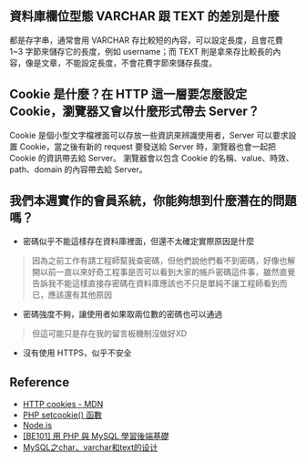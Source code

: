 ## 資料庫欄位型態 VARCHAR 跟 TEXT 的差別是什麼
都是存字串，通常會用 VARCHAR 存比較短的內容，可以設定長度，且會花費 1~3 字節來儲存它的長度，例如 username；而 TEXT 則是拿來存比較長的內容，像是文章，不能設定長度，不會花費字節來儲存長度。




## Cookie 是什麼？在 HTTP 這一層要怎麼設定 Cookie，瀏覽器又會以什麼形式帶去 Server？
Cookie 是個小型文字檔裡面可以存放一些資訊來辨識使用者，Server 可以要求設置 Cookie，當之後有新的 request 要發送給 Server 時，瀏覽器也會一起把 Cookie 的資訊帶去給 Server。
瀏覽器會以包含 Cookie 的名稱、value、時效、path、domain 的內容帶去給 Server。




## 我們本週實作的會員系統，你能夠想到什麼潛在的問題嗎？
- 密碼似乎不能這樣存在資料庫裡面，但還不太確定實際原因是什麼
> 因為之前工作有請工程師幫我查密碼，但他們說他們看不到密碼，好像也解開以前一直以來好奇工程事是否可以看到大家的帳戶密碼這件事，雖然直覺告訴我不能這樣直接存密碼在資料庫應該也不只是單純不讓工程師看到而已，應該還有其他原因

- 密碼強度不夠，讓使用者如果取兩位數的密碼也可以通過
> 但這可能只是存在我的留言板機制沒做好XD

- 沒有使用 HTTPS，似乎不安全




## Reference
- [HTTP cookies - MDN](https://developer.mozilla.org/zh-TW/docs/Web/HTTP/Cookies)
- [PHP setcookie() 函數](http://www.w3school.com.cn/php/func_http_setcookie.asp)
- [Node.js](https://nodejs.org/dist/latest-v8.x/docs/api/http.html#http_response_setheader_name_value)
- [[BE101] 用 PHP 與 MySQL 學習後端基礎](https://www.lidemy.com/courses/390611/lectures/8553732)
- [MySQL之char、varchar和text的设计](https://www.cnblogs.com/billyxp/p/3548540.html)